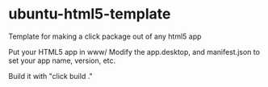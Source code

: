 # ubuntu-html5-template
Template for making a click package out of any html5 app

Put your HTML5 app in www/
Modify the app.desktop, and manifest.json to set your app name, version, etc.

Build it with "click build ."

